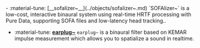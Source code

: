 <div class="grid cards" markdown>
- :material-tune: [__sofalizer~__](../objects/sofalizer~.md) `SOFAlizer~` is a low-cost, interactive binaural system using real-time HRTF processing with Pure Data, supporting SOFA files and low-latency head tracking..

- :material-tune: [__earplug~__](../objects/earplug~.md) `earplug~` is a binaural filter based on KEMAR impulse measurement which allows you to spatialize a sound in realtime.

</div>